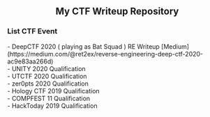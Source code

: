 <h2 align="center">My CTF Writeup Repository</h2>

<h3>List CTF Event</h3>
- DeepCTF 2020 ( playing as Bat Squad ) RE Writeup [Medium](https://medium.com/@ret2ex/reverse-engineering-deep-ctf-2020-ac9e83aa266d)<br> 
- UNITY 2020 Qualification<br>
- UTCTF 2020 Qualification<br>
- zer0pts 2020 Qualification<br>
- Hology CTF 2019 Qualification<br>
- COMPFEST 11 Qualification<br>
- HackToday 2019 Qualification<br>
